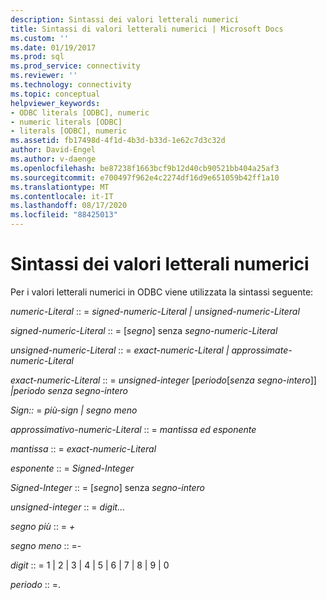 ```yaml
---
description: Sintassi dei valori letterali numerici
title: Sintassi di valori letterali numerici | Microsoft Docs
ms.custom: ''
ms.date: 01/19/2017
ms.prod: sql
ms.prod_service: connectivity
ms.reviewer: ''
ms.technology: connectivity
ms.topic: conceptual
helpviewer_keywords:
- ODBC literals [ODBC], numeric
- numeric literals [ODBC]
- literals [ODBC], numeric
ms.assetid: fb17498d-4f1d-4b3d-b33d-1e62c7d3c32d
author: David-Engel
ms.author: v-daenge
ms.openlocfilehash: be87238f1663bcf9b12d40cb90521bb404a25af3
ms.sourcegitcommit: e700497f962e4c2274df16d9e651059b42ff1a10
ms.translationtype: MT
ms.contentlocale: it-IT
ms.lasthandoff: 08/17/2020
ms.locfileid: "88425013"
---
```

# <a name="numeric-literal-syntax"></a>Sintassi dei valori letterali numerici
Per i valori letterali numerici in ODBC viene utilizzata la sintassi seguente:  
  
 *numeric-Literal* :: = *signed-numeric-Literal &#124; unsigned-numeric-Literal*  
  
 *signed-numeric-Literal* :: = [*segno*] senza *segno-numeric-Literal*  
  
 *unsigned-numeric-Literal* :: = *exact-numeric-Literal &#124; approssimate-numeric-Literal*  
  
 *exact-numeric-Literal* :: = *unsigned-integer* [*periodo*[*senza segno-intero*]] *&#124;periodo senza segno-intero*  
  
 *Sign::* = *più-sign &#124; segno meno*  
  
 *approssimativo-numeric-Literal* :: = *mantissa ed esponente*  
  
 *mantissa* :: = *exact-numeric-Literal*  
  
 *esponente* :: = *Signed-Integer*  
  
 *Signed-Integer* :: = [*segno*] senza *segno-intero*  
  
 *unsigned-integer* :: = *digit...*  
  
 *segno più* :: = *+*  
  
 *segno meno* :: =-  
  
 *digit* :: = 1 &#124; 2 &#124; 3 &#124; 4 &#124; 5 &#124; 6 &#124; 7 &#124; 8 &#124; 9 &#124; 0  
  
 *periodo* :: =.
